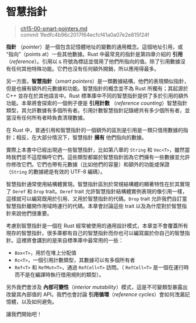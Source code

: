 # 智慧指針

> [ch15-00-smart-pointers.md](https://github.com/rust-lang/book/blob/master/src/ch15-00-smart-pointers.md)
> <br>
> commit 1fedfc4b96c2017f64ecfcf41a0a07e2e815f24f

**指針** （*pointer*）是一個包含記憶體地址的變數的通用概念。這個地址引用，或 “指向”（points at）一些其他數據。Rust 中最常見的指針是第四章介紹的 **引用**（*reference*）。引用以 `&` 符號為標誌並借用了他們所指向的值。除了引用數據沒有任何其他特殊功能。它們也沒有任何額外開銷，所以應用得最多。

另一方面，**智慧指針**（*smart pointers*）是一類數據結構，他們的表現類似指針，但是也擁有額外的元數據和功能。智慧指針的概念並不為 Rust 所獨有；其起源於 C++ 並存在於其他語言中。Rust 標準庫中不同的智慧指針提供了多於引用的額外功能。本章將會探索的一個例子便是 **引用計數** （*reference counting*）智慧指針類型，其允許數據有多個所有者。引用計數智慧指針記錄總共有多少個所有者，並當沒有任何所有者時負責清理數據。

在 Rust 中，普通引用和智慧指針的一個額外的區別是引用是一類只借用數據的指針；相反，在大部分情況下，智慧指針 **擁有** 他們指向的數據。

實際上本書中已經出現過一些智慧指針，比如第八章的 `String` 和 `Vec<T>`，雖然當時我們並不這麼稱呼它們。這些類型都屬於智慧指針因為它們擁有一些數據並允許你修改它們。它們也帶有元數據（比如他們的容量）和額外的功能或保證（`String` 的數據總是有效的 UTF-8 編碼）。

智慧指針通常使用結構體實現。智慧指針區別於常規結構體的顯著特性在於其實現了 `Deref` 和 `Drop` trait。`Deref` trait 允許智慧指針結構體實例表現的像引用一樣，這樣就可以編寫既用於引用、又用於智慧指針的代碼。`Drop` trait 允許我們自訂當智慧指針離開作用域時運行的代碼。本章會討論這些 trait 以及為什麼對於智慧指針來說他們很重要。

考慮到智慧指針是一個在 Rust 經常被使用的通用設計模式，本章並不會覆蓋所有現存的智慧指針。很多庫都有自己的智慧指針而你也可以編寫屬於你自己的智慧指針。這裡將會講到的是來自標準庫中最常用的一些：

* `Box<T>`，用於在堆上分配值
* `Rc<T>`，一個引用計數類型，其數據可以有多個所有者
* `Ref<T>` 和 `RefMut<T>`，通過 `RefCell<T>` 訪問。（ `RefCell<T>` 是一個在運行時而不是在編譯時執行借用規則的類型）。

另外我們會涉及 **內部可變性**（*interior mutability*）模式，這是不可變類型暴露出改變其內部值的 API。我們也會討論 **引用循環**（*reference cycles*）會如何洩漏記憶體，以及如何避免。

讓我們開始吧！
